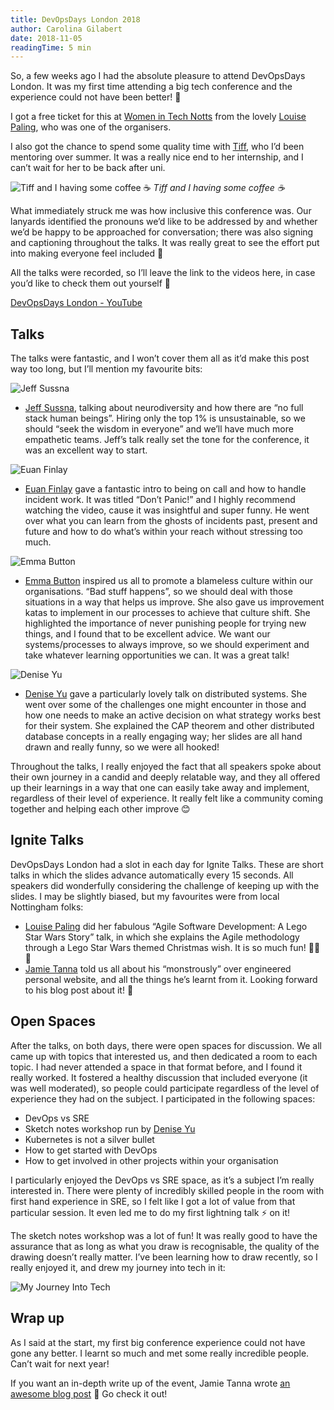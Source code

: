 ```yaml
---
title: DevOpsDays London 2018
author: Carolina Gilabert
date: 2018-11-05
readingTime: 5 min
---
```


So, a few weeks ago I had the absolute pleasure to attend DevOpsDays London. It was my first time attending a big tech conference and the experience could not have been better! 🙂

I got a free ticket for this at [Women in Tech Notts](https://www.meetup.com/Women-In-Tech-Nottingham/) from the lovely [Louise Paling](https://twitter.com/short_louise), who was one of the organisers.

I also got the chance to spend some quality time with [Tiff](https://twitter.com/tiffanyannl98), who I’d been mentoring over summer. It was a really nice end to her internship, and I can’t wait for her to be back after uni.

![Tiff and I having some coffee ☕️](/images/devopsdays-london-2018/tiff_and_i.jpg)
_Tiff and I having some coffee ☕️_

What immediately struck me was how inclusive this conference was. Our lanyards identified the pronouns we’d like to be addressed by and whether we’d be happy to be approached for conversation; there was also signing and captioning throughout the talks. It was really great to see the effort put into making everyone feel included 💖

All the talks were recorded, so I’ll leave the link to the videos here, in case you’d like to check them out yourself 🙂

[DevOpsDays London - YouTube](https://www.youtube.com/channel/UCNIOHOhgmypXQdkviMvMiSQ)

## Talks

The talks were fantastic, and I won’t cover them all as it’d make this post way too long, but I’ll mention my favourite bits:      

![Jeff Sussna](/images/devopsdays-london-2018/jeff.jpg)

* [Jeff Sussna](https://twitter.com/jeffsussna), talking about neurodiversity and how there are “no full stack human beings”. Hiring only the top 1% is unsustainable, so we should “seek the wisdom in everyone” and we’ll have much more empathetic teams. 
Jeff’s talk really set the tone for the conference, it was an excellent way to start.

![Euan Finlay](/images/devopsdays-london-2018/euan.jpg)
* [Euan Finlay](https://twitter.com/efinlay24) gave a fantastic intro to being on call and how to handle incident work. It was titled “Don’t Panic!” and I highly recommend watching the video, cause it was insightful and super funny. He went over what you can learn from the ghosts of incidents past, present and future and how to do what’s within your reach without stressing too much.

![Emma Button](/images/devopsdays-london-2018/emma.jpg)
* [Emma Button](https://twitter.com/growerofawesome) inspired us all to promote a blameless culture within our organisations. “Bad stuff happens”, so we should deal with those situations in a way that helps us improve. She also gave us improvement katas to implement in our processes to achieve that culture shift. She highlighted the importance of never punishing people for trying new things, and I found that to be excellent advice. We want our systems/processes to always improve, so we should experiment and take whatever learning opportunities we can. It was a great talk!

![Denise Yu](/images/devopsdays-london-2018/denise.jpg)
* [Denise Yu](https://twitter.com/deniseyu21) gave a particularly lovely talk on distributed systems. She went over some of the challenges one might encounter in those and how one needs to make an active decision on what strategy works best for their system. She explained the CAP theorem and other distributed database concepts in a really engaging way; her slides are all hand drawn and really funny, so we were all hooked!

Throughout the talks, I really enjoyed the fact that all speakers spoke about their own journey in a candid and deeply relatable way, and they all offered up their learnings in a way that one can easily take away and implement, regardless of their level of experience. It really felt like a community coming together and helping each other improve 😊

## Ignite Talks

DevOpsDays London had a slot in each day for Ignite Talks. These are short talks in which the slides advance automatically every 15 seconds. All speakers did wonderfully considering the challenge of keeping up with the slides.
I may be slightly biased, but my favourites were from local Nottingham folks:

* [Louise Paling](https://twitter.com/short_louise) did her fabulous “Agile Software Development: A Lego Star Wars Story” talk, in which she explains the Agile methodology through a Lego Star Wars themed Christmas wish. It is so much fun! 🎅🎄🚀
* [Jamie Tanna](https://twitter.com/JamieTanna) told us all about his “monstrously” over engineered personal website, and all the things he’s learnt from it. Looking forward to his blog post about it! 🙂

## Open Spaces

After the talks, on both days, there were open spaces for discussion. We all came up with topics that interested us, and then dedicated a room to each topic. I had never attended a space in that format before, and I found it really worked. It fostered a healthy discussion that included everyone (it was well moderated), so people could participate regardless of the level of experience they had on the subject. I participated in the following spaces:

* DevOps vs SRE
* Sketch notes workshop run by [Denise Yu](https://twitter.com/deniseyu21)
* Kubernetes is not a silver bullet
* How to get started with DevOps
* How to get involved in other projects within your organisation

I particularly enjoyed the DevOps vs SRE space, as it’s a subject I’m really interested in. There were plenty of incredibly skilled people in the room with first hand experience in SRE, so I felt like I got a lot of value from that particular session. It even led me to do my first lightning talk ⚡️ on it!

The sketch notes workshop was a lot of fun! It was really good to have the assurance that as long as what you draw is recognisable, the quality of the drawing doesn’t really matter. I’ve been learning how to draw recently, so I really enjoyed it, and drew my journey into tech in it:

![My Journey Into Tech](/images/devopsdays-london-2018/my_journey.png)

## Wrap up
As I said at the start, my first big conference experience could not have gone any better. I learnt so much and met some really incredible people. Can’t wait for next year! 

If you want an in-depth write up of the event, Jamie Tanna wrote [an awesome blog post](https://www.jvt.me/posts/2018/10/25/devopsdays-london-2018/) 🙂 Go check it out!
